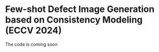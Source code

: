 # Few-shot Defect Image Generation based on Consistency Modeling (ECCV 2024)
The code is coming soon
